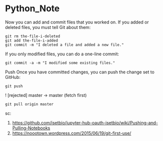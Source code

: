 # Python_Note

Now you can add and commit files that you worked on. If you added or deleted files, you must tell Git about them:
```
git rm the-file-i-deleted
git add the-file-i-added
git commit -m "I deleted a file and added a new file."
```
If you only modified files, you can do a one-line commit:
```
git commit -a -m "I modified some existing files."
```
Push
Once you have committed changes, you can push the change set to GitHub:
```
git push
```

! [rejected] master -> master (fetch first)
```
git pull origin master
```

sc:
1. https://github.com/isetbio/jupyter-hub-oauth-isetbio/wiki/Pushing-and-Pulling-Notebooks 
2. https://noootown.wordpress.com/2015/06/19/git-first-use/
